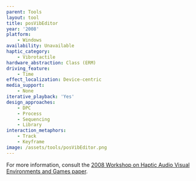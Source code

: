```yaml
---
parent: Tools
layout: tool
title: posVibEditor
year: '2008'
platform:
    - Windows
availability: Unavailable
haptic_category:
    - Vibrotactile
hardware_abstraction: Class (ERM)
driving_feature:
    - Time
effect_localization: Device-centric
media_support:
    - None
iterative_playback: 'Yes'
design_approaches:
    - DPC
    - Process
    - Sequencing
    - Library
interaction_metaphors:
    - Track
    - Keyframe
image: /assets/tools/posVibEditor.png
---
```

For more information, consult the [2008 Workshop on Haptic Audio Visual Environments and Games paper](https://doi.org/10.1109/HAVE.2008.4685310).
